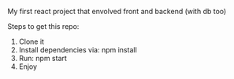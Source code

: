 My first react project that envolved front and backend (with db too)

Steps to get this repo:
1. Clone it
2. Install dependencies via: npm install
3. Run: npm start
4. Enjoy
